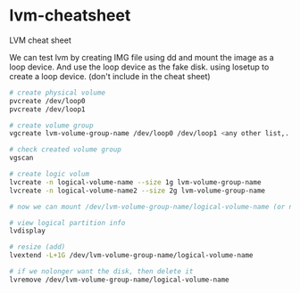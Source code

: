 lvm-cheatsheet
==============

LVM cheat sheet

We can test lvm by creating IMG file using dd and mount the image as a loop device. And use the loop device as the fake disk. using losetup to create a loop device. (don't include in the cheat sheet)


```bash
# create physical volume
pvcreate /dev/loop0
pvcreate /dev/loop1

# create volume group
vgcreate lvm-volume-group-name /dev/loop0 /dev/loop1 <any other list,...>

# check created volume group
vgscan 

# create logic volum
lvcreate -n logical-volume-name --size 1g lvm-volume-group-name
lvcreate -n logical-volume-name2 --size 2g lvm-volume-group-name

# now we can mount /dev/lvm-volume-group-name/logical-volume-name (or name2) as a normal partition

# view logical partition info
lvdisplay

# resize (add)
lvextend -L+1G /dev/lvm-volume-group-name/logical-volume-name

# if we nolonger want the disk, then delete it
lvremove /dev/lvm-volume-group-name/logical-volume-name
```
